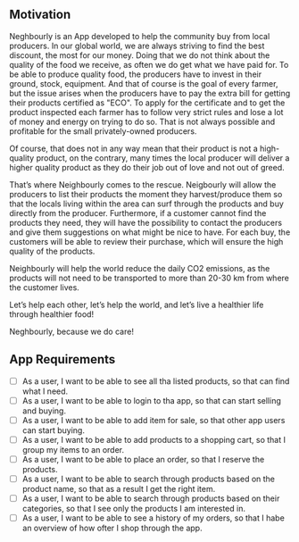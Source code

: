 ## Motivation
Neghbourly is an App developed to help the community buy from local producers. In our global world, we are always striving to find the best discount, the most for our money.
Doing that we do not think about the quality of the food we receive, as often we do get what we have paid for. To be able to produce quality food, the producers have to invest in their ground, stock, equipment. And that of course is the goal of every farmer, but the issue arises when the producers have to pay the extra bill for getting their products certified as "ECO". To apply for the certificate and to get the product inspected each farmer has to follow very strict rules and lose a lot of money and energy on trying to do so. That is not always possible and profitable for the small privately-owned producers. 

Of course, that does not in any way mean that their product is not a high-quality product, on the contrary, many times the local producer will deliver a higher quality product as they do their job out of love and not out of greed.

That’s where Neighbourly comes to the rescue. Neigbourly will allow the producers to list their products the moment they harvest/produce them so that the locals living within the area can surf through the products and buy directly from the producer. Furthermore, if a customer cannot find the products they need, they will have the possibility to contact the producers and give them suggestions on what might be nice to have. For each buy, the customers will be able to review their purchase, which will ensure the high quality of the products. 

Neighbourly will help the world reduce the daily CO2 emissions, as the products will not need to be transported to more than 20-30 km from where the customer lives. 

Let’s help each other, let’s help the world, and let’s live a healthier life through healthier food!

Neghbourly, because we do care!

## App Requirements
- [ ] As a user, I want to be able to see all tha listed products, so that can find what I need.
- [ ] As a user, I want to be able to login to tha app, so that can start selling and buying.
- [ ] As a user, I want to be able to add item for sale, so that other app users can start buying.
- [ ] As a user, I want to be able to add products to a shopping cart, so that I group my items to an order.
- [ ] As a user, I want to be able to place an order, so that I reserve the products.
- [ ] As a user, I want to be able to search through products based on the product name, so that as a result I get the right item.
- [ ] As a user, I want to be able to search through products based on their categories, so that I see only the products I am interested in.
- [ ] As a user, I want to be able to see a history of my orders, so that I habe an overview of how ofter I shop through the app.
